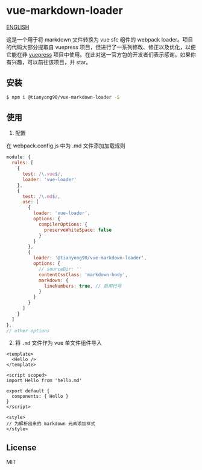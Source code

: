 # vue-markdown-loader

[ENGLISH](./README.md)

这是一个用于将 markdown 文件转换为 vue sfc 组件的 webpack loader。项目的代码大部分提取自 vuepress 项目，但进行了一系列修改、修正以及优化，以便它能在非 [vuepress](https://github.com/vuejs/vuepress) 项目中使用。在此对这一官方包的开发者们表示感谢。如果你有兴趣，可以前往该项目，并 star。

## 安装

```bash
$ npm i @tianyong90/vue-markdown-loader -S
```

## 使用

1. 配置

在 webpack.config.js 中为 .md 文件添加加载规则

```js
module: {
  rules: [
    {
      test: /\.vue$/,
      loader: 'vue-loader'
    },
    {
      test: /\.md$/,
      use: [
        {
          loader: 'vue-loader',
          options: {
            compilerOptions: {
              preserveWhiteSpace: false
            }
          }
        },
        {
          loader: '@tianyong90/vue-markdown-loader',
          options: {
            // sourceDir: ''
            contentCssClass: 'markdown-body',
            markdown: {
              lineNumbers: true, // 启用行号
            }
          }
        }
      ]
    }
  ]
},
// other options
```

2. 将 `.md` 文件作为 vue 单文件组件导入

```vue
<template>
  <Hello />
</template>

<script scoped>
import Hello from 'hello.md'

export default {
  components: { Hello }
}
</script>

<style>
// 为解析出来的 markdown 元素添加样式
</style>
```

## License

MIT
